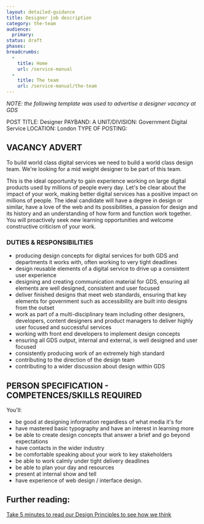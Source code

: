 ```yaml
---
layout: detailed-guidance
title: Designer job description
category: the-team
audience:
  primary:
status: draft
phases:
breadcrumbs:
  -
    title: Home
    url: /service-manual
  -
    title: The team
    url: /service-manual/the-team
---
```


*NOTE: the following template was used to advertise a designer vacancy at GDS*

POST TITLE:             Designer
PAYBAND:               	A
UNIT/DIVISION:       	Government Digital Service
LOCATION:              	London
TYPE OF POSTING:

## VACANCY ADVERT

To build world class digital services we need to build a world class design team. We're looking for a mid weight designer to be part of this team.

This is the ideal opportunity to gain experience working on large digital products used by millions of people every day. Let's be clear about the impact of your work, making better digital services has a positive impact on millions of people. The ideal candidate will have a degree in design or similar, have a love of the web and its possibilities, a passion for design and its history and an understanding of how form and function work together. You will proactively seek new learning opportunities and welcome constructive criticism of your work.

### DUTIES & RESPONSIBILITIES
* producing design concepts for digital services for both GDS and departments it works with, often working to very tight deadlines
* design reusable elements of a digital service to drive up a consistent user experience
* designing and creating communication material for GDS, ensuring all elements are well designed, consistent and user focused
* deliver finished designs that meet web standards, ensuring that key elements for government such as accessibility are built into designs from the outset
* work as part of a multi-disciplinary team including other designers, developers, content designers and product managers to deliver highly user focused and successful services
* working with front end developers to implement design concepts
* ensuring all GDS output, internal and external, is well designed and user focused
* consistently producing work of an extremely high standard
* contributing to the direction of the design team
* contributing to a wider discussion about design within GDS

## PERSON SPECIFICATION - COMPETENCES/SKILLS REQUIRED
You'll:

* be good at designing information regardless of what media it's for
* have mastered basic typography and have an interest in learning more
* be able to create design concepts that answer a brief and go beyond expectations
* have contacts in the wider industry
* be comfortable speaking about your work to key stakeholders
* be able to work calmly under tight delivery deadlines
* be able to plan your day and resources
* present at internal show and tell
* have experience of web design / interface design.

## Further reading:

[Take 5 minutes to read our Design Principles to see how we think](https://www.gov.uk/designprinciples)
